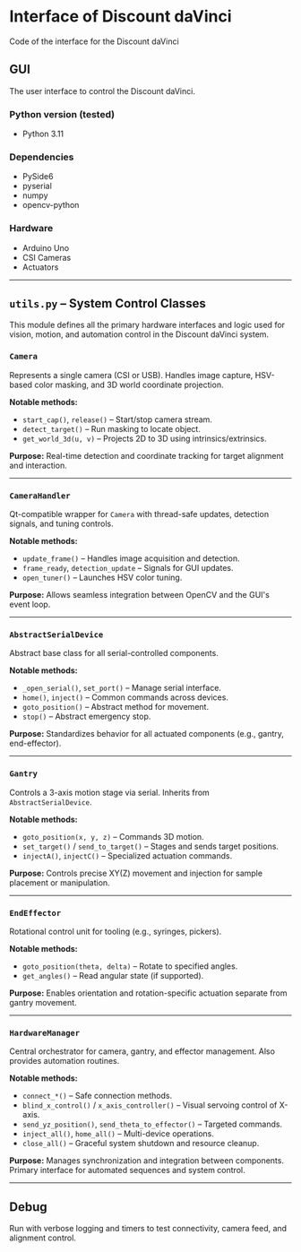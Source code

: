 # Interface of Discount daVinci
Code of the interface for the Discount daVinci

## GUI
The user interface to control the Discount daVinci.

### Python version (tested)
- Python 3.11

### Dependencies
- PySide6
- pyserial
- numpy
- opencv-python

### Hardware
- Arduino Uno
- CSI Cameras
- Actuators

---

## `utils.py` – System Control Classes

This module defines all the primary hardware interfaces and logic used for vision, motion, and automation control in the Discount daVinci system.

### `Camera`
Represents a single camera (CSI or USB). Handles image capture, HSV-based color masking, and 3D world coordinate projection.

**Notable methods:**
- `start_cap()`, `release()` – Start/stop camera stream.
- `detect_target()` – Run masking to locate object.
- `get_world_3d(u, v)` – Projects 2D to 3D using intrinsics/extrinsics.

**Purpose:** Real-time detection and coordinate tracking for target alignment and interaction.

---

### `CameraHandler`
Qt-compatible wrapper for `Camera` with thread-safe updates, detection signals, and tuning controls.

**Notable methods:**
- `update_frame()` – Handles image acquisition and detection.
- `frame_ready`, `detection_update` – Signals for GUI updates.
- `open_tuner()` – Launches HSV color tuning.

**Purpose:** Allows seamless integration between OpenCV and the GUI's event loop.

---

### `AbstractSerialDevice`
Abstract base class for all serial-controlled components.

**Notable methods:**
- `_open_serial()`, `set_port()` – Manage serial interface.
- `home()`, `inject()` – Common commands across devices.
- `goto_position()` – Abstract method for movement.
- `stop()` – Abstract emergency stop.

**Purpose:** Standardizes behavior for all actuated components (e.g., gantry, end-effector).

---

### `Gantry`
Controls a 3-axis motion stage via serial. Inherits from `AbstractSerialDevice`.

**Notable methods:**
- `goto_position(x, y, z)` – Commands 3D motion.
- `set_target()` / `send_to_target()` – Stages and sends target positions.
- `injectA()`, `injectC()` – Specialized actuation commands.

**Purpose:** Controls precise XY(Z) movement and injection for sample placement or manipulation.

---

### `EndEffector`
Rotational control unit for tooling (e.g., syringes, pickers).

**Notable methods:**
- `goto_position(theta, delta)` – Rotate to specified angles.
- `get_angles()` – Read angular state (if supported).

**Purpose:** Enables orientation and rotation-specific actuation separate from gantry movement.

---

### `HardwareManager`
Central orchestrator for camera, gantry, and effector management. Also provides automation routines.

**Notable methods:**
- `connect_*()` – Safe connection methods.
- `blind_x_control()` / `x_axis_controller()` – Visual servoing control of X-axis.
- `send_yz_position()`, `send_theta_to_effector()` – Targeted commands.
- `inject_all()`, `home_all()` – Multi-device operations.
- `close_all()` – Graceful system shutdown and resource cleanup.

**Purpose:** Manages synchronization and integration between components. Primary interface for automated sequences and system control.

---

## Debug

Run with verbose logging and timers to test connectivity, camera feed, and alignment control.

